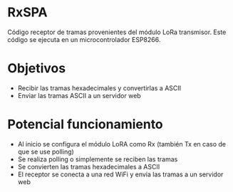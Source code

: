 # RxSPA
Código receptor de tramas provenientes del módulo LoRa transmisor.
Este código se ejecuta en un microcontrolador ESP8266.

# Objetivos
* Recibir las tramas hexadecimales y convertirlas a ASCII
* Enviar las tramas ASCII a un servidor web

# Potencial funcionamiento
* Al inicio se configura el módulo LoRA como Rx (también Tx en caso de que se use polling)
* Se realiza polling o simplemente se reciben las tramas
* Se convierten las tramas hexadecimales a ASCII
* El receptor se conecta a una red WiFi y envía las tramas a un servidor web